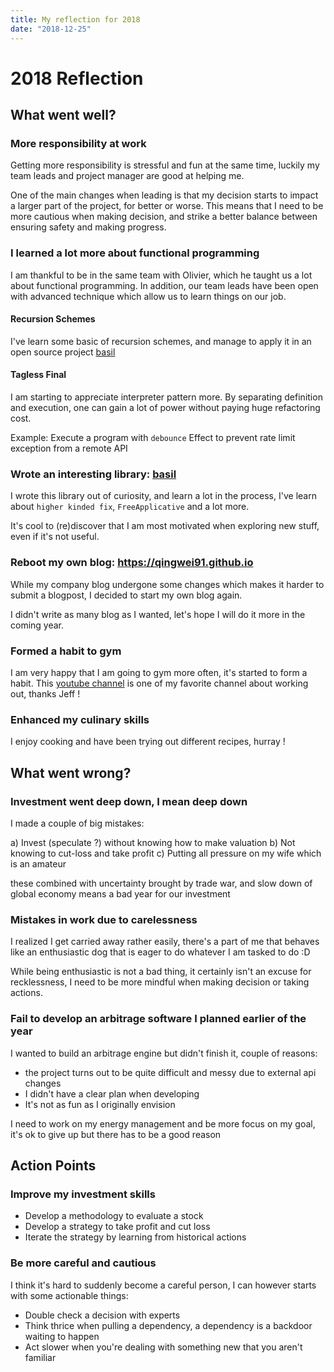 ```yaml
---
title: My reflection for 2018
date: "2018-12-25"
---
```


# 2018 Reflection

## What went well?

### More responsibility at work

Getting more responsibility is stressful and fun at the same time, luckily my team leads and project manager are good at helping me.

One of the main changes when leading is that my decision starts to impact a larger part of the project, for better or worse. This means that I need to be more cautious when making decision, and strike a better balance between ensuring safety and making progress.

### I learned a lot more about functional programming

I am thankful to be in the same team with Olivier, which he taught us a lot about functional programming. In addition, our team leads have been open with advanced technique which allow us to learn things on our job.

#### Recursion Schemes

I've learn some basic of recursion schemes, and manage to apply it in an open source project [basil](https://github.com/qingwei91/basil)

#### Tagless Final

I am starting to appreciate interpreter pattern more. By separating definition and execution, one can gain a lot of power without paying huge refactoring cost.

Example: Execute a program with `debounce` Effect to prevent rate limit exception from a remote API

### Wrote an interesting library: [basil](https://github.com/qingwei91/basil)

I wrote this library out of curiosity, and learn a lot in the process, I've learn about `higher kinded fix`, `FreeApplicative` and a lot more.

It's cool to (re)discover that I am most motivated when exploring new stuff, even if it's not useful.

### Reboot my own blog: https://qingwei91.github.io

While my company blog undergone some changes which makes it harder to submit a blogpost, I decided to start my own blog again.

I didn't write as many blog as I wanted, let's hope I will do it more in the coming year.

### Formed a habit to gym

I am very happy that I am going to gym more often, it's started to form a habit. This [youtube channel](https://www.youtube.com/user/JDCav24/featured) is one of my favorite channel about working out, thanks Jeff !

### Enhanced my culinary skills

I enjoy cooking and have been trying out different recipes, hurray !

## What went wrong?

### Investment went deep down, I mean deep down

I made a couple of big mistakes:

a) Invest (speculate ?) without knowing how to make valuation
b) Not knowing to cut-loss and take profit
c) Putting all pressure on my wife which is an amateur

these combined with uncertainty brought by trade war, and slow down of global economy means a bad year for our investment

### Mistakes in work due to carelessness

I realized I get carried away rather easily, there's a part of me that behaves like an enthusiastic dog that is eager to do whatever I am tasked to do :D

While being enthusiastic is not a bad thing, it certainly isn't an excuse for recklessness, I need to be more mindful when making decision or taking actions.

### Fail to develop an arbitrage software I planned earlier of the year

I wanted to build an arbitrage engine but didn't finish it, couple of reasons:

* the project turns out to be quite difficult and messy due to external api changes
* I didn't have a clear plan when developing
* It's not as fun as I originally envision

I need to work on my energy management and be more focus on my goal, it's ok to give up but there has to be a good reason

## Action Points

### Improve my investment skills
* Develop a methodology to evaluate a stock
* Develop a strategy to take profit and cut loss
* Iterate the strategy by learning from historical actions

### Be more careful and cautious
I think it's hard to suddenly become a careful person, I can however starts with some actionable things:

* Double check a decision with experts
* Think thrice when pulling a dependency, a dependency is a backdoor waiting to happen
* Act slower when you're dealing with something new that you aren't familiar
